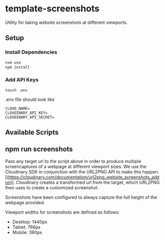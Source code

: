 # template-screenshots

Utility for taking website screenshots at different viewports.


## Setup

### Install Dependencies
```bash
nvm use
npm install
```

### Add API Keys

```
touch .env
```

.env file should look like
```
CLOUD_NAME=
CLOUDINARY_API_KEY=
CLOUDINARY_API_SECRET=
```
## Available Scripts

## npm run screenshots <url>

Pass any target url to the script above in order to produce multiple screencaptures of a webpage at different viewport sizes. 
We use the Cloudinary SDK in conjunction with the URL2PNG API to make this happen. [(https://cloudinary.com/documentation/url2png_website_screenshots_addon)]. Cloudinary creates a transformed url from the target, which URL2PNG then uses to create a customized screenshot.

Screenshots have been configured to always capture the full height of the webpage provided. 

Viewport widths for screenshots are defined as follows:

- Desktop: 1440px
- Tablet: 766px
- Mobile: 390px

